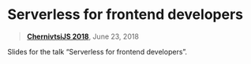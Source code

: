 # Serverless for frontend developers

> [**ChernivtsiJS 2018**](http://chernivtsi.js.org/), June 23, 2018

Slides for the talk “Serverless for frontend developers”.
